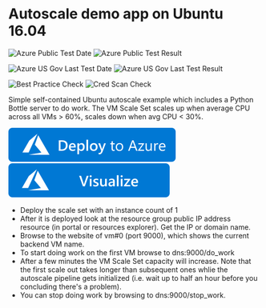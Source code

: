 # Autoscale demo app on Ubuntu 16.04

![Azure Public Test Date](https://azurequickstartsservice.blob.core.windows.net/badges/201-vmss-bottle-autoscale/PublicLastTestDate.svg)
![Azure Public Test Result](https://azurequickstartsservice.blob.core.windows.net/badges/201-vmss-bottle-autoscale/PublicDeployment.svg)

![Azure US Gov Last Test Date](https://azurequickstartsservice.blob.core.windows.net/badges/201-vmss-bottle-autoscale/FairfaxLastTestDate.svg)
![Azure US Gov Last Test Result](https://azurequickstartsservice.blob.core.windows.net/badges/201-vmss-bottle-autoscale/FairfaxDeployment.svg)

![Best Practice Check](https://azurequickstartsservice.blob.core.windows.net/badges/201-vmss-bottle-autoscale/BestPracticeResult.svg)
![Cred Scan Check](https://azurequickstartsservice.blob.core.windows.net/badges/201-vmss-bottle-autoscale/CredScanResult.svg)

Simple self-contained Ubuntu autoscale example which includes a Python Bottle server to do work. The VM Scale Set scales up when average CPU across all VMs > 60%, scales down when avg CPU < 30%.

[![Deploy To Azure](https://raw.githubusercontent.com/Azure/azure-quickstart-templates/master/1-CONTRIBUTION-GUIDE/images/deploytoazure.svg?sanitize=true)]("https://portal.azure.com/#create/Microsoft.Template/uri/https%3A%2F%2Fraw.githubusercontent.com%2FAzure%2Fazure-quickstart-templates%2Fmaster%2F201-vmss-bottle-autoscale%2Fazuredeploy.json")  [![Visualize](https://raw.githubusercontent.com/Azure/azure-quickstart-templates/master/1-CONTRIBUTION-GUIDE/images/visualizebutton.svg?sanitize=true)]("http://armviz.io/#/?load=https%3A%2F%2Fraw.githubusercontent.com%2FAzure%2Fazure-quickstart-templates%2Fmaster%2F201-vmss-bottle-autoscale%2Fazuredeploy.json")
    


    


- Deploy the scale set with an instance count of 1
- After it is deployed look at the resource group public IP address resource (in portal or resources explorer). Get the IP or domain name.
- Browse to the website of vm#0 (port 9000), which shows the current backend VM name.
- To start doing work on the first VM browse to dns:9000/do_work
- After a few minutes the VM Scale Set capacity will increase. Note that the first scale out takes longer than subsequent ones whlie the autoscale pipeline gets initialized (i.e. wait up to half an hour before you concluding there's a problem).
- You can stop doing work by browsing to dns:9000/stop_work.

